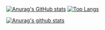 <!--
**tmrsich/tmrsich** is a ✨ _special_ ✨ repository because its `README.md` (this file) appears on your GitHub profile.

Here are some ideas to get you started:

- 🔭 I’m currently working on ...
- 🌱 I’m currently learning ...
- 👯 I’m looking to collaborate on ...
- 🤔 I’m looking for help with ...
- 💬 Ask me about ...
- 📫 How to reach me: ...
- 😄 Pronouns: ...
- ⚡ Fun fact: ...
-->

[![Anurag's GitHub stats](https://github-readme-stats-tmrsich.vercel.app/api?username=tmrsich&count_private=true&theme=algolia&show_icons=true)](https://github.com/anuraghazra/github-readme-stats)
[![Top Langs](https://github-readme-stats-tmrsich.vercel.app/api/top-langs/?username=tmrsich&count_private=true&theme=algolia&langs_count=50&layout=compact)](https://github.com/anuraghazra/github-readme-stats)

<a href="https://github.com/anuraghazra/github-readme-stats"><img align="center" src="https://github-readme-stats.vercel.app/api?username=tmrsich&show_icons=true&include_all_commits=true&theme=buefy&hide_border=true" alt="Anurag's github stats" /></a>
